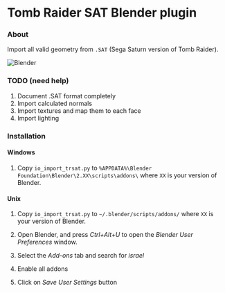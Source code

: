 Tomb Raider SAT Blender plugin
=====

### About

Import all valid geometry from `.SAT` (Sega Saturn version of Tomb Raider).

![Blender](https://raw.githubusercontent.com/ijacquez/trsat/master/.images/level1.sat.png)

### TODO (need help)
 1. Document .SAT format completely
 2. Import calculated normals
 3. Import textures and map them to each face
 4. Import lighting

### Installation

#### Windows
 1. Copy `io_import_trsat.py` to `%APPDATA%\Blender Foundation\Blender\2.XX\scripts\addons\` where `XX` is your version of Blender.

#### Unix
 1. Copy `io_import_trsat.py` to `~/.blender/scripts/addons/` where `XX` is your version of Blender.

 1. Open Blender, and press *Ctrl+Alt+U* to open the _Blender User Preferences_ window.
 2. Select the _Add-ons_ tab and search for _israel_
 3. Enable all addons
 4. Click on _Save User Settings_ button
